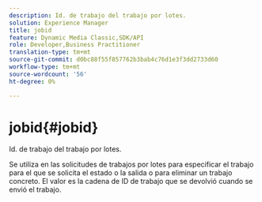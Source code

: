 ```yaml
---
description: Id. de trabajo del trabajo por lotes.
solution: Experience Manager
title: jobid
feature: Dynamic Media Classic,SDK/API
role: Developer,Business Practitioner
translation-type: tm+mt
source-git-commit: d0bc88f55f857762b3bab4c76d1e3f3dd2733d60
workflow-type: tm+mt
source-wordcount: '56'
ht-degree: 0%

---
```



# jobid{#jobid}

Id. de trabajo del trabajo por lotes.

Se utiliza en las solicitudes de trabajos por lotes para especificar el trabajo para el que se solicita el estado o la salida o para eliminar un trabajo concreto. El valor es la cadena de ID de trabajo que se devolvió cuando se envió el trabajo.
